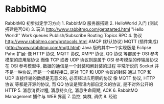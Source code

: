 # RabbitMQ

RabbitMQ 初步拟定学习方向
	1. RabbitMQ 服务器搭建
	2. HelloWorld 入门 (测试搭建是否OK)
	3. 玩法 http://www.rabbitmq.com/getstarted.html
		"Hello World!"
		Work queues
		Publish/Subscribe
		Routing
		Topics
		RPC
	4. 协议 http://www.rabbitmq.com/protocols.html
		AMQP (默认协议)
		MQTT (插件集成) (http://www.rabbitmq.com/mqtt.html)
			Java 版的其中一个实现版是  Eclipse Paho
			扩展: 像 HTTP 协议, MQTT 协议, XMPP 协议, QQ 协议 等都属于 OSI 参考模型的应用层协议
                 而像 TCP 或者 UDP 协议则是属于 OSI 参考模型的传输层协议
                 在 OSI 参考模型中, 数据的通信是一个封装和解封装的过程
                 平常所说的 Socket 并不是一种协议, 而是一个编程接口, 是对 TCP 和 UDP 协议的封装
                 通过 TCP 和 UDP 直接传输的数据是无意义的, 必须经过应用层的协议
                 像 MQTT 协议, HTTP 协议 等都是开源的协议, 而 QQ 协议是腾讯内部自定义的协议, 是不对外公开的
		HTTP
	5. 消息消费过程, 消息持久化, 消息生命周期, ACK
	6. RabbitMQ Management 插件与 WEB 界面
	7. 监控, 集群, 调优
  8. 经验
